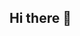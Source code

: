 ## Hi there 👋

<!--
**Tiram-byte/Tiram-byte** is a ✨ _special_ ✨ repository because its `README.md` (this file) appears on your GitHub profile.

#Here are some ideas to get you started:

I currently work as a system administrator.
I am currently studying at the "Nero Network Developer" course.
- 📫 How to reach me: @nexttiramb
